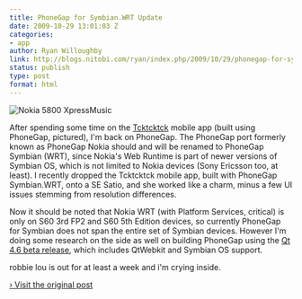 ```yaml
---
title: PhoneGap for Symbian.WRT Update
date: 2009-10-29 13:01:03 Z
categories:
- app
author: Ryan Willoughby
link: http://blogs.nitobi.com/ryan/index.php/2009/10/29/phonegap-for-symbian-wrt-update/
status: publish
type: post
format: html
---
```


![Nokia 5800 XpressMusic](http://blogs.nitobi.com/ryan/wp-content/uploads/2009/10/Nokia-5800-XpressMusic1.png)

After spending some time on the [Tcktcktck](http://tcktcktck.org) mobile app (built using PhoneGap, pictured), I'm back on PhoneGap. The PhoneGap port formerly known as PhoneGap Nokia should and will be renamed to PhoneGap Symbian (WRT), since Nokia's Web Runtime is part of newer versions of Symbian OS, which is not limited to Nokia devices (Sony Ericsson too, at least). I recently dropped the Tcktcktck mobile app, built with PhoneGap Symbian.WRT, onto a SE Satio, and she worked like a charm, minus a few UI issues stemming from resolution differences.

Now it should be noted that Nokia WRT (with Platform Services, critical) is only on S60 3rd FP2 and S60 5th Edition devices, so currently PhoneGap for Symbian does not span the entire set of Symbian devices. However I'm doing some research on the side as well on building PhoneGap using the [Qt 4.6 beta release](http://qt.nokia.com/developer/qt-4.6-preview), which includes QtWebkit and Symbian OS support.

robbie lou is out for at least a week and i'm crying inside.

[› Visit the original post](http://blogs.nitobi.com/ryan/index.php/2009/10/29/phonegap-for-symbian-wrt-update/)
